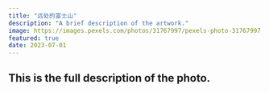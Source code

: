 ```yaml
---
title: "远处的富士山"
description: "A brief description of the artwork."
image: https://images.pexels.com/photos/31767997/pexels-photo-31767997.jpeg?auto=compress&cs=tinysrgb&w=1260&h=750&dpr=2
featured: true
date: 2023-07-01
---
```


## This is the full description of the photo.
